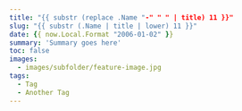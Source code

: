 ```yaml
---
title: "{{ substr (replace .Name "-" " " | title) 11 }}"
slug: "{{ substr (.Name | title | lower) 11 }}"
date: {{ now.Local.Format "2006-01-02" }}
summary: 'Summary goes here'
toc: false
images:
  - images/subfolder/feature-image.jpg
tags:
  - Tag
  - Another Tag
---
```

